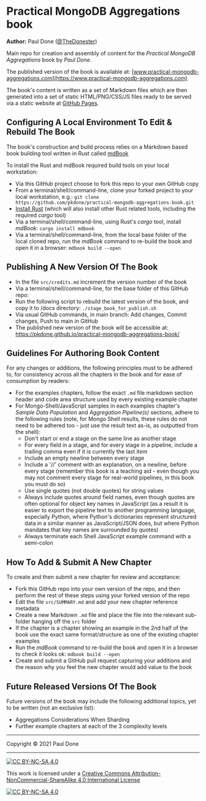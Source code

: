 # Practical MongoDB Aggregations book

__Author:__ Paul Done ([@TheDonester](https://twitter.com/TheDonester))

Main repo for creation and assembly of content for the _Practical MongoDB Aggregations_ book by _Paul Done_.

The published version of the book is available at: [www.practical-mongodb-aggregations.com](https://www.practical-mongodb-aggregations.com)

The book's content is written as a set of Markdown files which are then generated into a set of static HTML/PNG/CSS/JS files ready to be served via a static website at [GitHub Pages](https://pages.github.com/).


## Configuring A Local Environment To Edit & Rebuild The Book

The book's construction and build process relies on a Markdown based book building tool written in Rust called [mdBook](https://rust-lang.github.io/mdBook/)

To install the Rust and mdBook required build tools on your local workstation:
 * Via this GitHub project choose to fork this repo to your own GitHub copy
 * From a terminal/shell/command-line, clone your forked project to your local workstation, e.g.: `git clone https://github.com/pkdone/practical-mongodb-aggregations-book.git`
 * [Install Rust](https://www.rust-lang.org/tools/install) (which will also install other Rust related tools, including the required _cargo_ tool)
 * Via a terminal/shell/command-line, using Rust's _cargo_ tool, install _mdBook_: `cargo install mdbook`
 * Via a terminal/shell/command-line, from the local base folder of the local cloned repo, run the _mdBook_ command to re-build the book and open it in a browser: `mdbook build --open`


## Publishing A New Version Of The Book

 * In the file `src/credits.md` increment the version number of the book
 * Via a terminal/shell/command-line, for the base folder of this GitHub repo:
 * Run the following script to rebuild the latest version of the book, and copy it to /docs directory: `./stage_book_for_publish.sh`
 * Via usual GitHub commands, in main branch: Add changes, Commit changes, Push to main in GitHub
 * The published new version of the book will be accessible at: https://pkdone.github.io/practical-mongodb-aggregations-book/


## Guidelines For Authoring Book Content

For any changes or additions, the following principles must to be adhered to, for consistency across all the chapters in the book and for ease of consumption by readers:

 * For the examples chapters, follow the exact `.md` file markdown section header and code area structure used by every existing example chapter
 * For Mongo-Shell/JavaScript samples in each examples chapter's _Sample Data Population_ and _Aggregation Pipeline(s)_ sections, adhere to the following rules (note, for Mongo Shell results, these rules do not need to be adhered too - just use the result text as-is, as outputted from the shell):
   - Don't start or end a stage on the same line as another stage
   - For every field in a stage, and for every stage in a pipeline, include a trailing comma even if it is currently the last item
   - Include an empty newline between every stage
   - Include a '//' comment with an explanation, on a newline, before every stage (remember this book is a teaching aid - even though you may not comment every stage for real-world pipelines, in this book you must do so)
   - Use single quotes (not double quotes) for string values
   - Always include quotes around field names, even though quotes are often optional for object key names in JavaScript (as a result it is easier to export the pipeline text to another programming language, especially Python, where Python's dictionaries represent structured data in a similar manner as JavaScript/JSON does, but where Python mandates that key names are surrounded by quotes)
   - Always terminate each Shell JavaScript example command with a semi-colon


## How To Add & Submit A New Chapter

To create and then submit a new chapter for review and acceptance:

 * Fork this GitHub repo into your own version of the repo, and then perform the rest of these steps using your forked version of the repo
 * Edit the file `src/SUMMARY.md` and add your new chapter reference metadata
 * Create a new Markdown `.md` file and place the file into the relevant sub-folder hanging off the `src` folder
 * If the chapter is a chapter showing an example in the 2nd half of the book use  the exact same format/structure as one of the existing chapter examples
 * Run the _mdBook_ command to re-build the book and open it in a browser to check it looks ok: `mdbook build --open`
 * Create and submit a GitHub pull request capturing your additions and the reason why you feel the new chapter would add value to the book


## Future Released Versions Of The Book

Future versions of the book may include the following additional topics, yet to be written (not an exclusive list):

 * Aggregations Considerations When Sharding
 * Further example chapters at each of the 3 complexity levels


----

Copyright &copy; 2021 Paul Done

----

[![CC BY-NC-SA 4.0][cc-by-nc-sa-shield]][cc-by-nc-sa]

This work is licensed under a [Creative Commons Attribution-NonCommercial-ShareAlike 4.0 International License][cc-by-nc-sa]

[![CC BY-NC-SA 4.0][cc-by-nc-sa-image]][cc-by-nc-sa]

[cc-by-nc-sa]: https://creativecommons.org/licenses/by-nc-sa/4.0/
[cc-by-nc-sa-image]: https://licensebuttons.net/l/by-nc-sa/4.0/88x31.png
[cc-by-nc-sa-shield]: https://img.shields.io/badge/License-CC%20BY--NC--SA%204.0-lightgrey.svg

